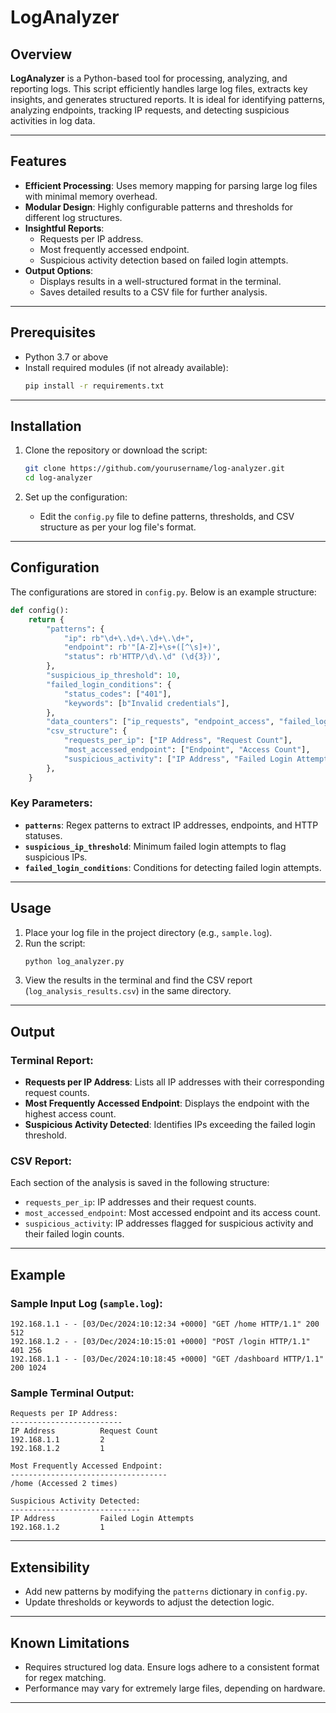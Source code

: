 # LogAnalyzer

## Overview

**LogAnalyzer** is a Python-based tool for processing, analyzing, and reporting logs. This script efficiently handles large log files, extracts key insights, and generates structured reports. It is ideal for identifying patterns, analyzing endpoints, tracking IP requests, and detecting suspicious activities in log data.

---

## Features

- **Efficient Processing**: Uses memory mapping for parsing large log files with minimal memory overhead.
- **Modular Design**: Highly configurable patterns and thresholds for different log structures.
- **Insightful Reports**:
  - Requests per IP address.
  - Most frequently accessed endpoint.
  - Suspicious activity detection based on failed login attempts.
- **Output Options**:
  - Displays results in a well-structured format in the terminal.
  - Saves detailed results to a CSV file for further analysis.

---

## Prerequisites

- Python 3.7 or above
- Install required modules (if not already available):  
  ```bash
  pip install -r requirements.txt
  ```

---

## Installation

1. Clone the repository or download the script:
   ```bash
   git clone https://github.com/yourusername/log-analyzer.git
   cd log-analyzer
   ```

2. Set up the configuration:
   - Edit the `config.py` file to define patterns, thresholds, and CSV structure as per your log file's format.

---

## Configuration

The configurations are stored in `config.py`. Below is an example structure:

```python
def config():
    return {
        "patterns": {
            "ip": rb"\d+\.\d+\.\d+\.\d+",
            "endpoint": rb'"[A-Z]+\s+([^\s]+)',
            "status": rb'HTTP/\d\.\d" (\d{3})',
        },
        "suspicious_ip_threshold": 10,
        "failed_login_conditions": {
            "status_codes": ["401"],
            "keywords": [b"Invalid credentials"],
        },
        "data_counters": ["ip_requests", "endpoint_access", "failed_logins"],
        "csv_structure": {
            "requests_per_ip": ["IP Address", "Request Count"],
            "most_accessed_endpoint": ["Endpoint", "Access Count"],
            "suspicious_activity": ["IP Address", "Failed Login Attempts"],
        },
    }
```

### Key Parameters:
- **`patterns`**: Regex patterns to extract IP addresses, endpoints, and HTTP statuses.
- **`suspicious_ip_threshold`**: Minimum failed login attempts to flag suspicious IPs.
- **`failed_login_conditions`**: Conditions for detecting failed login attempts.

---

## Usage

1. Place your log file in the project directory (e.g., `sample.log`).
2. Run the script:
   ```bash
   python log_analyzer.py
   ```
3. View the results in the terminal and find the CSV report (`log_analysis_results.csv`) in the same directory.

---

## Output

### Terminal Report:
- **Requests per IP Address**: Lists all IP addresses with their corresponding request counts.
- **Most Frequently Accessed Endpoint**: Displays the endpoint with the highest access count.
- **Suspicious Activity Detected**: Identifies IPs exceeding the failed login threshold.

### CSV Report:
Each section of the analysis is saved in the following structure:
- `requests_per_ip`: IP addresses and their request counts.
- `most_accessed_endpoint`: Most accessed endpoint and its access count.
- `suspicious_activity`: IP addresses flagged for suspicious activity and their failed login counts.

---

## Example

### Sample Input Log (`sample.log`):
```
192.168.1.1 - - [03/Dec/2024:10:12:34 +0000] "GET /home HTTP/1.1" 200 512
192.168.1.2 - - [03/Dec/2024:10:15:01 +0000] "POST /login HTTP/1.1" 401 256
192.168.1.1 - - [03/Dec/2024:10:18:45 +0000] "GET /dashboard HTTP/1.1" 200 1024
```

### Sample Terminal Output:
```
Requests per IP Address:
-------------------------
IP Address          Request Count
192.168.1.1         2
192.168.1.2         1

Most Frequently Accessed Endpoint:
-----------------------------------
/home (Accessed 2 times)

Suspicious Activity Detected:
-----------------------------
IP Address          Failed Login Attempts
192.168.1.2         1
```

---

## Extensibility

- Add new patterns by modifying the `patterns` dictionary in `config.py`.
- Update thresholds or keywords to adjust the detection logic.

---

## Known Limitations

- Requires structured log data. Ensure logs adhere to a consistent format for regex matching.
- Performance may vary for extremely large files, depending on hardware.

---
